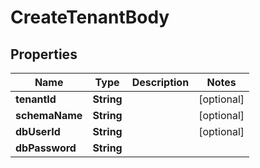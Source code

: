 

# CreateTenantBody


## Properties

| Name | Type | Description | Notes |
|------------ | ------------- | ------------- | -------------|
|**tenantId** | **String** |  |  [optional] |
|**schemaName** | **String** |  |  [optional] |
|**dbUserId** | **String** |  |  [optional] |
|**dbPassword** | **String** |  |  |



